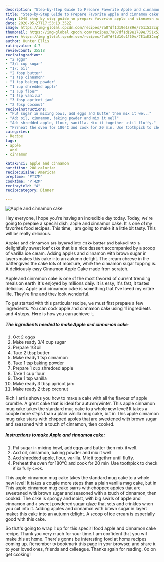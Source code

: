 ```yaml
---
description: "Step-by-Step Guide to Prepare Favorite Apple and cinnamon cake"
title: "Step-by-Step Guide to Prepare Favorite Apple and cinnamon cake"
slug: 1948-step-by-step-guide-to-prepare-favorite-apple-and-cinnamon-cake
date: 2020-05-27T17:53:13.352Z
image: https://img-global.cpcdn.com/recipes/7a07df1d19e1789e/751x532cq70/apple-and-cinnamon-cake-recipe-main-photo.jpg
thumbnail: https://img-global.cpcdn.com/recipes/7a07df1d19e1789e/751x532cq70/apple-and-cinnamon-cake-recipe-main-photo.jpg
cover: https://img-global.cpcdn.com/recipes/7a07df1d19e1789e/751x532cq70/apple-and-cinnamon-cake-recipe-main-photo.jpg
author: Hunter Ellis
ratingvalue: 4.7
reviewcount: 25518
recipeingredient:
- "2 eggs"
- "3/4 cup sugar"
- "1/3 oil"
- "2 tbsp butter"
- "1 tsp cinnamon"
- "1 tsp baking powder"
- "1 cup shredded apple"
- "1 cup flour"
- "1 tsp vanilla"
- "3 tbsp apricot jam"
- "2 tbsp coconut"
recipeinstructions:
- "Put sugar in mixing bowl, add eggs and butter then mix it well."
- "Add oil, cinnamon, baking powder and mix it well"
- "Add shredded apple, flour, vanilla. Mix it together until fluffy."
- "Preheat the oven for 180°C and cook for 20 min. Use toothpick to check if its fully cook."
categories:
- Recipe
tags:
- apple
- and
- cinnamon

katakunci: apple and cinnamon 
nutrition: 288 calories
recipecuisine: American
preptime: "PT17M"
cooktime: "PT42M"
recipeyield: "4"
recipecategory: Dinner

---
```



![Apple and cinnamon cake](https://img-global.cpcdn.com/recipes/7a07df1d19e1789e/751x532cq70/apple-and-cinnamon-cake-recipe-main-photo.jpg)

Hey everyone, I hope you're having an incredible day today. Today, we're going to prepare a special dish, apple and cinnamon cake. It is one of my favorites food recipes. This time, I am going to make it a little bit tasty. This will be really delicious.

Apples and cinnamon are layered into cake batter and baked into a delightfully sweet loaf cake that is a nice dessert accompanied by a scoop of vanilla ice cream. Adding apples and cinnamon with brown sugar in layers makes this cake into an autumn delight. The cream cheese in the batter gives the cake lots of moisture, while the cinnamon sugar topping is. A deliciously easy Cinnamon Apple Cake made from scratch.

Apple and cinnamon cake is one of the most favored of current trending meals on earth. It's enjoyed by millions daily. It is easy, it's fast, it tastes delicious. Apple and cinnamon cake is something that I've loved my entire life. They're fine and they look wonderful.


To get started with this particular recipe, we must first prepare a few ingredients. You can cook apple and cinnamon cake using 11 ingredients and 4 steps. Here is how you can achieve it.

<!--inarticleads1-->

##### The ingredients needed to make Apple and cinnamon cake:

1. Get 2 eggs
1. Make ready 3/4 cup sugar
1. Prepare 1/3 oil
1. Take 2 tbsp butter
1. Make ready 1 tsp cinnamon
1. Take 1 tsp baking powder
1. Prepare 1 cup shredded apple
1. Take 1 cup flour
1. Take 1 tsp vanilla
1. Make ready 3 tbsp apricot jam
1. Make ready 2 tbsp coconut


Rich Harris shows you how to make a cake with all the flavour of apple crumble. A great cake that is ideal for autumn/winter. This apple cinnamon mug cake takes the standard mug cake to a whole new level! It takes a couple more steps than a plain vanilla mug cake, but in This apple cinnamon mug cake starts with chopped apples that are sweetened with brown sugar and seasoned with a touch of cinnamon, then cooked. 

<!--inarticleads2-->

##### Instructions to make Apple and cinnamon cake:

1. Put sugar in mixing bowl, add eggs and butter then mix it well.
1. Add oil, cinnamon, baking powder and mix it well
1. Add shredded apple, flour, vanilla. Mix it together until fluffy.
1. Preheat the oven for 180°C and cook for 20 min. Use toothpick to check if its fully cook.


This apple cinnamon mug cake takes the standard mug cake to a whole new level! It takes a couple more steps than a plain vanilla mug cake, but in This apple cinnamon mug cake starts with chopped apples that are sweetened with brown sugar and seasoned with a touch of cinnamon, then cooked. The cake is spongy and moist, with big swirls of apple and cinnamon and a sweet powdered sugar glaze that sets and crinkles when you cut into it. Adding apples and cinnamon with brown sugar in layers makes this cake into an autumn delight. A scoop of ice cream is especially good with this cake. 

So that's going to wrap it up for this special food apple and cinnamon cake recipe. Thank you very much for your time. I am confident that you will make this at home. There's gonna be interesting food at home recipes coming up. Remember to bookmark this page in your browser, and share it to your loved ones, friends and colleague. Thanks again for reading. Go on get cooking!
